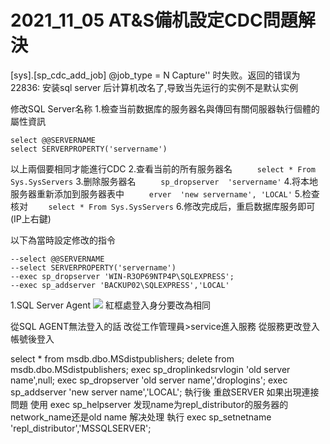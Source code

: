 # 2021_11_05 AT&S備机設定CDC問題解決

[sys].[sp_cdc_add_job] @job_type = N Capture'' 时失败。返回的错误为 22836:
安装sql server 后计算机改名了,导致当先运行的实例不是默认实例

修改SQL Server名称
1.檢查当前数据库的服务器名與傳回有關伺服器執行個體的屬性資訊
```
select @@SERVERNAME 
select SERVERPROPERTY('servername')
```
以上兩個要相同才能進行CDC
2.查看当前的所有服务器名
`     select * From Sys.SysServers`
3.删除服务器名
`     sp_dropserver  'servername'`
4.将本地服务器重新添加到服务器表中
`     erver  'new servername', 'LOCAL'`
5.检查核对
`    select * From Sys.SysServers`
6.修改完成后，重启数据库服务即可(IP上右鍵)
  
  以下為當時設定修改的指令
```
--select @@SERVERNAME
--select SERVERPROPERTY('servername')
--exec sp_dropserver 'WIN-R3OP69NTP4P\SQLEXPRESS';
--exec sp_addserver 'BACKUP02\SQLEXPRESS','LOCAL'
```
1.SQL Server Agent
![](https://s3-ap-northeast-1.amazonaws.com/g0v-hackmd-images/uploads/upload_3cb12fdb62d1d52292ebdd9e2cee3a8d.png)
紅框處登入身分要改為相同

從SQL AGENT無法登入的話 改從工作管理員>service進入服務 從服務更改登入帳號後登入

select * from msdb.dbo.MSdistpublishers;
delete from msdb.dbo.MSdistpublishers;
exec sp_droplinkedsrvlogin 'old server name',null;
exec sp_dropserver 'old server name','droplogins';
exec sp_addserver 'new server name','LOCAL';
執行後
重啟SERVER
如果出現連接問題
使用 exec sp_helpserver
发现name为repl_distributor的服务器的network_name还是old name
解决处理
執行
exec sp_setnetname 'repl_distributor','MSSQLSERVER';